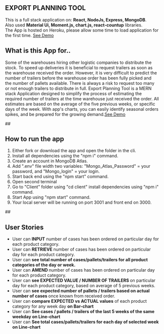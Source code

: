 <h2>EXPORT PLANNING TOOL</h2>
This is a full stack application on:  <strong>React, NodeJs, Express, MongoDB</strong>.
<br/>
Also used <strong> Material Ui, Moment.js, chart.js, react-countup</strong> libraries.
<br>
The App is hosted on Heroku, please allow some time to load application for the first time. 
<a href="https://guarded-savannah-03210.herokuapp.com"/>See Demo</a>

<h2>What is this App for..</h2>
Some of the warehouses hiring other logistic companies to distribute the stock.
To speed up deliveries it is beneficial to request trailers as soon as the warehouse received the order. However,
it is very difficult to predict the number of trailers before the warehouse order has been fully picked and the number of pallets available. 
There is always a risk to request too many or not enough trailers to distribute in full.
Export Planning Tool is a MERN stack Application designed to simplify the process of estimating the required number of trailers at the time warehouse just received the order.
All estimates are based on the average of the five previous weeks, or specific days of the week. With app's charts, you can easily identify seasonal orders spikes, 
and be prepared for the growing demand.<a href="https://guarded-savannah-03210.herokuapp.com"/>See Demo</a> 


##<h2>How to run the app</h2>
1. Either fork or download the app and open the folder in the cli.
2. Install all dependencies using the "npm i" command.
3. Create an account in MongoDB Atlas.
4. Add ".env" file width two variables:  "Mongo_Atlas_Password" = your password, and "Mongo_login" = your login.
5. Start back end using the "npm start" command.
6. Open second terminal
7. Go to "Client" folder using "cd client" install dependencies using "npm i" command.
8. Start App using "npm start" command.
9. Your local server will be running on port 3001 and front end on 3000.

##<h2>User Stories</h2>
- User can <strong>INPUT</strong> number of cases has been ordered on particular day for each product category.
- User can <strong>RETRIEVE </strong> number of cases has been ordered on particular day for each product category.
- User can <strong>see total number of cases/pallets/trailers for all product categories of the day or week. </strong>
- User can <strong> AMEND </strong> number of cases has been ordered on particular day for each product category.
- User can <strong> see EXPECTED VALUE / NUMBER OF TRAILERS </strong> on particular day for each product category, based on average of 5 previous weeks.
- User can <strong> see expected number of pallets / trailers based on actual number of cases </strong> once known from received order.
- User can <strong> compare EXPECTED vs ACTUAL values</strong> of each product category for any week day <strong> on Bar-chart</strong> 
- User can <strong> See cases / pallets / trailers of the last 5 weeks of the same weekday on Line-chart</strong>
- User can <strong> See total cases/pallets/trailers for each day of selected week on Line-chart</strong>



  
